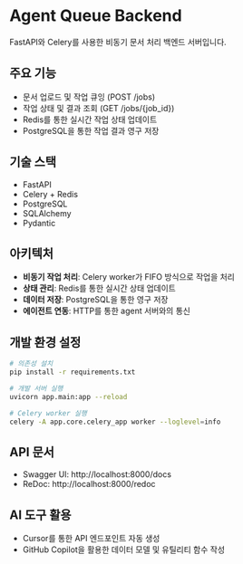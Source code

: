 # Agent Queue Backend

FastAPI와 Celery를 사용한 비동기 문서 처리 백엔드 서버입니다.

## 주요 기능

- 문서 업로드 및 작업 큐잉 (POST /jobs)
- 작업 상태 및 결과 조회 (GET /jobs/{job_id})
- Redis를 통한 실시간 작업 상태 업데이트
- PostgreSQL을 통한 작업 결과 영구 저장

## 기술 스택

- FastAPI
- Celery + Redis
- PostgreSQL
- SQLAlchemy
- Pydantic

## 아키텍처

- **비동기 작업 처리**: Celery worker가 FIFO 방식으로 작업을 처리
- **상태 관리**: Redis를 통한 실시간 상태 업데이트
- **데이터 저장**: PostgreSQL을 통한 영구 저장
- **에이전트 연동**: HTTP를 통한 agent 서버와의 통신

## 개발 환경 설정

```bash
# 의존성 설치
pip install -r requirements.txt

# 개발 서버 실행
uvicorn app.main:app --reload

# Celery worker 실행
celery -A app.core.celery_app worker --loglevel=info
```

## API 문서

- Swagger UI: http://localhost:8000/docs
- ReDoc: http://localhost:8000/redoc

## AI 도구 활용

- Cursor를 통한 API 엔드포인트 자동 생성
- GitHub Copilot을 활용한 데이터 모델 및 유틸리티 함수 작성
